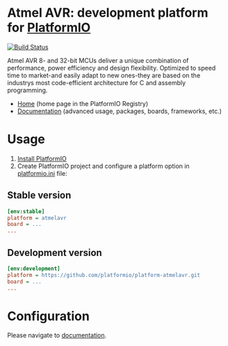 # Atmel AVR: development platform for [PlatformIO](https://platformio.org)

[![Build Status](https://github.com/platformio/platform-atmelavr/workflows/Examples/badge.svg)](https://github.com/platformio/platform-atmelavr/actions)

Atmel AVR 8- and 32-bit MCUs deliver a unique combination of performance, power efficiency and design flexibility. Optimized to speed time to market-and easily adapt to new ones-they are based on the industrys most code-efficient architecture for C and assembly programming.

* [Home](https://registry.platformio.org/platforms/platformio/atmelavr) (home page in the PlatformIO Registry)
* [Documentation](https://docs.platformio.org/page/platforms/atmelavr.html) (advanced usage, packages, boards, frameworks, etc.)

# Usage

1. [Install PlatformIO](https://platformio.org)
2. Create PlatformIO project and configure a platform option in [platformio.ini](https://docs.platformio.org/page/projectconf.html) file:

## Stable version

```ini
[env:stable]
platform = atmelavr
board = ...
...
```

## Development version

```ini
[env:development]
platform = https://github.com/platformio/platform-atmelavr.git
board = ...
...
```

# Configuration

Please navigate to [documentation](https://docs.platformio.org/page/platforms/atmelavr.html).
